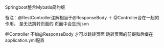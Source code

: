 Springboot整合Mybatis简约版

备注：@RestController注解相当于@ResponseBody ＋ @Controller合在一起的作用。
是无法跳转页面的   页面中会显示json

@Controller  不加@ResponseBody 才可以跳转页面
跳转页面的前缀和后缀在application.yml配置